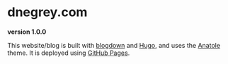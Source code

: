 # dnegrey.com

**version 1.0.0**

This website/blog is built with [blogdown](https://github.com/rstudio/blogdown) and [Hugo](https://gohugo.io/), and uses the [Anatole](https://github.com/lxndrblz/anatole) theme. It is deployed using [GitHub Pages](https://pages.github.com/). 
